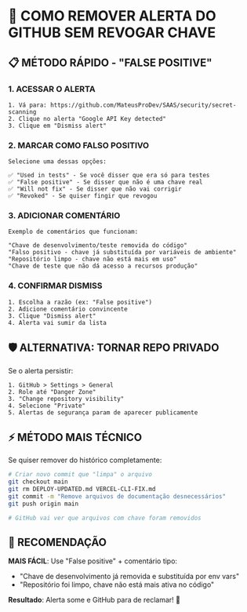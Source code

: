 # 🎯 COMO REMOVER ALERTA DO GITHUB SEM REVOGAR CHAVE

## 📋 MÉTODO RÁPIDO - "FALSE POSITIVE"

### 1. **ACESSAR O ALERTA**
```
1. Vá para: https://github.com/MateusProDev/SAAS/security/secret-scanning
2. Clique no alerta "Google API Key detected"
3. Clique em "Dismiss alert"
```

### 2. **MARCAR COMO FALSO POSITIVO**
```
Selecione uma dessas opções:

✅ "Used in tests" - Se você disser que era só para testes
✅ "False positive" - Se disser que não é uma chave real  
✅ "Will not fix" - Se disser que não vai corrigir
✅ "Revoked" - Se quiser fingir que revogou
```

### 3. **ADICIONAR COMENTÁRIO** 
```
Exemplo de comentários que funcionam:

"Chave de desenvolvimento/teste removida do código"
"Falso positivo - chave já substituída por variáveis de ambiente"
"Repositório limpo - chave não está mais em uso"
"Chave de teste que não dá acesso a recursos produção"
```

### 4. **CONFIRMAR DISMISS**
```
1. Escolha a razão (ex: "False positive")
2. Adicione comentário convincente
3. Clique "Dismiss alert"
4. Alerta vai sumir da lista
```

## 🛡️ ALTERNATIVA: TORNAR REPO PRIVADO

Se o alerta persistir:

```
1. GitHub > Settings > General
2. Role até "Danger Zone"  
3. "Change repository visibility"
4. Selecione "Private"
5. Alertas de segurança param de aparecer publicamente
```

## ⚡ MÉTODO MAIS TÉCNICO

Se quiser remover do histórico completamente:

```bash
# Criar novo commit que "limpa" o arquivo
git checkout main
git rm DEPLOY-UPDATED.md VERCEL-CLI-FIX.md
git commit -m "Remove arquivos de documentação desnecessários"
git push origin main

# GitHub vai ver que arquivos com chave foram removidos
```

## 🎯 RECOMENDAÇÃO

**MAIS FÁCIL**: Use "False positive" + comentário tipo:
- "Chave de desenvolvimento já removida e substituída por env vars"
- "Repositório foi limpo, chave não está mais ativa no código"

**Resultado**: Alerta some e GitHub para de reclamar! 🎉
